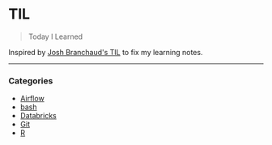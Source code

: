 # TIL

> Today I Learned

Inspired by [Josh Branchaud's TIL](https://github.com/jbranchaud/til) to fix my learning notes.

---

### Categories
* [Airflow](#airflow)
* [bash](#bash)
* [Databricks](#databricks)
* [Git](#git)
* [R](#r)
